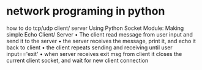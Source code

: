 # network programing in python

how to do tcp/udp client/ server
Using Python Socket Module: Making simple Echo Client/ Server
• The client read message from user input and send it to the server
• the server receives the message, print it, and echo it back to client
• the client repeats sending and receiving until user input=='exit'
• when server receives exit msg from client it closes the current
client socket, and wait for new client connection
